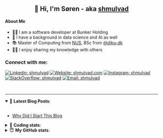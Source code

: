 <h2 align="center">
	👋 Hi, I'm Søren - aka <a href="https://shmulvad.com">shmulvad</a>
</h2>

#### About Me
- 👨‍💻 I am a software developer at Bunker Holding
- 🤖 I have a background in data science and AI as well
- 📚 Master of Computing from [NUS], BSc from [@diku-dk]
- 👨‍🏫 I enjoy sharing my knowledge with others

### Connect with me:

[![Linkedin: shmulvad](https://img.shields.io/badge/shmulvad-blue?style=flat&logo=Linkedin&logoColor=white)][linkedin]
[![Website: shmulvad.com](https://img.shields.io/badge/shmulvad.com-47CCCC?&style=flat&logo=Google-Chrome&logoColor=white)][website]
[![Instagram: shmulvad](https://img.shields.io/badge/-@shmulvad-purple?style=flat&logo=Instagram&logoColor=white)][instagram]
[![StackOverflow: shmulvad](https://img.shields.io/badge/shmulvad-FE7A16?style=flat&logo=stack-overflow&logoColor=white)][stackOverflow]
[![Email: shmulvad](https://img.shields.io/badge/shmulvad-D14836?style=flat&logo=gmail&logoColor=white)][mail]

<br />

---

<details open>
 <summary>📕 <b>Latest Blog Posts</b>: </summary>

<br>

<!-- BLOG-POST-LIST:START -->
- [Why Did I Start This Blog](https://shmulvad.com/blog/why-did-start-this-blog)
<!-- BLOG-POST-LIST:END -->

</details>

<!-- --- -->

<details>
 <summary>🤖 <b>Coding stats</b>: </summary>

<br>

NOTE: Doesn't track coding at work.

<!--START_SECTION:waka-->
![Code Time](http://img.shields.io/badge/Code%20Time-3%2C100%20hrs%2026%20mins-blue)

**I'm an Early 🐤** 

```text
🌞 Morning                1831 commits        ███████░░░░░░░░░░░░░░░░░░   27.34 % 
🌆 Daytime                2765 commits        ██████████░░░░░░░░░░░░░░░   41.29 % 
🌃 Evening                1470 commits        █████░░░░░░░░░░░░░░░░░░░░   21.95 % 
🌙 Night                  631 commits         ██░░░░░░░░░░░░░░░░░░░░░░░   09.42 % 
```


📊 **This Week I Spent My Time On** 

```text
💬 Programming Languages: 
Other                    2 hrs 59 mins       █████████░░░░░░░░░░░░░░░░   35.30 % 
TypeScript               1 hr 15 mins        ████░░░░░░░░░░░░░░░░░░░░░   14.85 % 
JSON                     58 mins             ███░░░░░░░░░░░░░░░░░░░░░░   11.58 % 
Python                   42 mins             ██░░░░░░░░░░░░░░░░░░░░░░░   08.35 % 
TOML                     38 mins             ██░░░░░░░░░░░░░░░░░░░░░░░   07.59 % 

🔥 Editors: 
VS Code                  5 hrs 7 mins        ███████████████░░░░░░░░░░   60.45 % 
Zsh                      2 hrs 54 mins       █████████░░░░░░░░░░░░░░░░   34.22 % 
Sublime Text             27 mins             █░░░░░░░░░░░░░░░░░░░░░░░░   05.33 % 

🐱‍💻 Projects: 
km24-core                5 hrs 40 mins       █████████████████░░░░░░░░   67.00 % 
minify-html-fallback     1 hr 52 mins        ██████░░░░░░░░░░░░░░░░░░░   22.08 % 
Unknown Project          27 mins             █░░░░░░░░░░░░░░░░░░░░░░░░   05.33 % 
django-minify-html       19 mins             █░░░░░░░░░░░░░░░░░░░░░░░░   03.79 % 
tester                   5 mins              ░░░░░░░░░░░░░░░░░░░░░░░░░   01.03 % 
```


 Last Updated on 23/03/2025 18:49:01 UTC
<!--END_SECTION:waka-->

</details>

<!-- --- -->

<details>
 <summary>😇 <b>My GitHub stats</b>: </summary>

<br>

<img align="left" alt="shmulvad's Github Stats" src="https://github-readme-stats.vercel.app/api?username=shmulvad&show_icons=true&hide_border=true" />

</details>



[website]: https://shmulvad.com
[linkedin]: https://linkedin.com/in/shmulvad
[instagram]: https://instagram.com/shmulvad
[stackOverflow]: https://stackoverflow.com/users/9248793/shmulvad
[mail]: mailto:shmulvad@gmail.com
[@diku-dk]: https://github.com/diku-dk
[github]: https://github.com/shmulvad
[NUS]: https://www.nus.edu.sg
